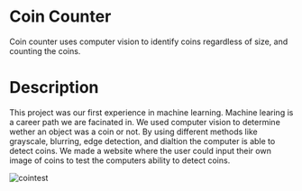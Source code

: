 # Coin Counter 
Coin counter uses computer vision to identify coins regardless of size, and counting the coins. 

# Description 
This project was our first experience in machine learning. Machine learing is a career path we are facinated in. We used computer vision to determine wether an object was a coin or not. By using different methods like grayscale, blurring, edge detection, and dialtion the computer is able to detect coins. We made a website where the user could input their own image of coins to test the computers ability to detect coins. 

![cointest](https://user-images.githubusercontent.com/117532660/200150815-968647b8-1a90-408b-bb3e-0a87765a26f3.png)
